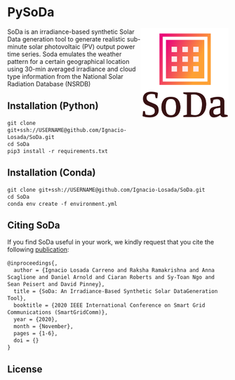 # PySoDa

<img src="https://github.com/Ignacio-Losada/SoDa/blob/master/sodalogo.png" align="right" width="200" alt="SoDa logo">

SoDa is  an   irradiance-based  synthetic  Solar  Data  generation  tool  to  generate  realistic sub-minute  solar  photovoltaic  (PV)  output  power  time  series. Soda  emulates  the  weather  pattern  for  a  certain  geographical location using 30-min averaged irradiance and cloud type information from the National Solar Radiation Database (NSRDB)




## Installation (Python)
```
git clone git+ssh://USERNAME@github.com/Ignacio-Losada/SoDa.git
cd SoDa
pip3 install -r requirements.txt
```

## Installation (Conda)
```
git clone git+ssh://USERNAME@github.com/Ignacio-Losada/SoDa.git
cd SoDa
conda env create -f environment.yml
```

## Citing SoDa

If you find SoDa useful in your work, we kindly request that you cite the following [publication]():
```
@inproceedings{,
  author = {Ignacio Losada Carreno and Raksha Ramakrishna and Anna Scaglione and Daniel Arnold and Ciaran Roberts and Sy-Toan Ngo and Sean Peisert and David Pinney},
  title = {SoDa: An Irradiance-Based Synthetic Solar DataGeneration Tool},
  booktitle = {2020 IEEE International Conference on Smart Grid Communications (SmartGridComm)},
  year = {2020},
  month = {November},
  pages = {1-6},
  doi = {}
}
```


## License


